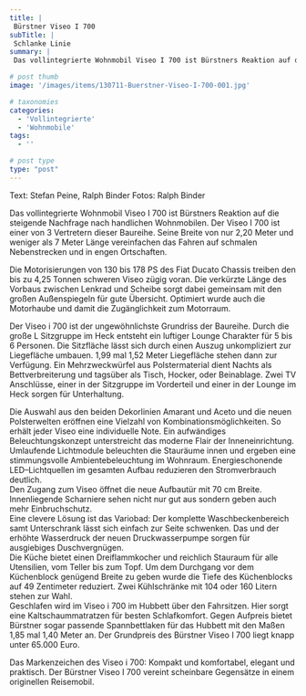 ```yaml
---
title: |
 Bürstner Viseo I 700
subTitle: |
 Schlanke Linie
summary: |
 Das vollintegrierte Wohnmobil Viseo I 700 ist Bürstners Reaktion auf die steigende Nachfrage nach handlichen Wohnmobilen. Der Viseo I 700 ist einer von 3 Vertretern dieser Baureihe. Seine Breite von nur 2,20 Meter und weniger als 7 Meter Länge vereinfachen das Fahren auf schmalen Nebenstrecken und in engen Ortschaften.

# post thumb
image: '/images/items/130711-Buerstner-Viseo-I-700-001.jpg'

# taxonomies
categories: 
  - 'Vollintegrierte'
  - 'Wohnmobile'
tags:
  - ''

# post type
type: "post"
---
```


Text: Stefan Peine, Ralph Binder Fotos: Ralph Binder

Das vollintegrierte Wohnmobil Viseo I 700 ist Bürstners Reaktion auf die steigende Nachfrage nach handlichen Wohnmobilen. Der Viseo I 700 ist einer von 3 Vertretern dieser Baureihe. Seine Breite von nur 2,20 Meter und weniger als 7 Meter Länge vereinfachen das Fahren auf schmalen Nebenstrecken und in engen Ortschaften.   

 Die Motorisierungen von 130 bis 178 PS des Fiat Ducato Chassis treiben den bis zu 4,25 Tonnen schweren Viseo zügig voran. Die verkürzte Länge des Vorbaus zwischen Lenkrad und Scheibe sorgt dabei gemeinsam mit den großen Außenspiegeln für gute Übersicht. Optimiert wurde auch die Motorhaube und damit die Zugänglichkeit zum Motorraum.  

 Der Viseo i 700 ist der ungewöhnlichste Grundriss der Baureihe. Durch die große L Sitzgruppe im Heck entsteht ein luftiger Lounge Charakter für 5 bis 6 Personen. Die Sitzfläche lässt sich durch einen Auszug unkompliziert zur Liegefläche umbauen. 1,99 mal 1,52 Meter Liegefläche stehen dann zur Verfügung. Ein Mehrzweckwürfel aus Polstermaterial dient Nachts als Bettverbreiterung und tagsüber als Tisch, Hocker, oder Beinablage. Zwei TV Anschlüsse, einer in der Sitzgruppe im Vorderteil und einer in der Lounge im Heck sorgen für Unterhaltung.  

 Die Auswahl aus den beiden Dekorlinien Amarant und Aceto und die neuen Polsterwelten eröffnen eine Vielzahl von Kombinationsmöglichkeiten. So erhält jeder Viseo eine individuelle Note. Ein aufwändiges Beleuchtungskonzept unterstreicht das moderne Flair der Inneneinrichtung. Umlaufende Lichtmodule beleuchten die Stauräume innen und ergeben eine stimmungsvolle Ambientebeleuchtung im Wohnraum. Energieschonende LED–Lichtquellen im gesamten Aufbau reduzieren den Stromverbrauch deutlich.  
 Den Zugang zum Viseo öffnet die neue Aufbautür mit 70 cm Breite. Innenliegende Scharniere sehen nicht nur gut aus sondern geben auch mehr Einbruchschutz.  
 Eine clevere Lösung ist das Variobad: Der komplette Waschbeckenbereich samt Unterschrank lässt sich einfach zur Seite schwenken. Das und der erhöhte Wasserdruck der neuen Druckwasserpumpe sorgen für ausgiebiges Duschvergnügen.  
 Die Küche bietet einen Dreiflammkocher und reichlich Stauraum für alle Utensilien, vom Teller bis zum Topf. Um dem Durchgang vor dem Küchenblock genügend Breite zu geben wurde die Tiefe des Küchenblocks auf 49 Zentimeter reduziert. Zwei Kühlschränke mit 104 oder 160 Litern stehen zur Wahl.  
 Geschlafen wird im Viseo i 700 im Hubbett über den Fahrsitzen. Hier sorgt eine Kaltschaummatratzen für besten Schlafkomfort. Gegen Aufpreis bietet Bürstner sogar passende Spannbettlaken für das Hubbett mit den Maßen 1,85 mal 1,40 Meter an. Der Grundpreis des Bürstner Viseo I 700 liegt knapp unter 65.000 Euro.  

 Das Markenzeichen des Viseo i 700: Kompakt und komfortabel, elegant und praktisch. Der Bürstner Viseo I 700 vereint scheinbare Gegensätze in einem originellen Reisemobil.